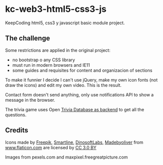 # kc-web3-html5-css3-js
KeepCoding html5, css3 y javascript basic module project.

## The challenge

Some restrictions are applied in the original project:

- no bootstrap o any CSS library
- must run in modern browsers and IE11
- some guides and requisites for content and organizacion of sections

To make it funnier I decide I can't use jQuery, make my own icon fonts (not draw the icons) and edit my own video. This is the result.

Contact form doesn't send anything, only use notifications API to show a message in the browser.

The trivia game uses Open [Trivia Database as backend](https://opentdb.com/) to get all the questions.

## Credits

Icons made by <a href="http://www.flaticon.com/authors/freepik" target="_blank">Freepik</a>, <a href="http://www.flaticon.com/authors/smartline" target="_blank">Smartline</a>, <a href="http://www.flaticon.com/authors/dinosoftlabs" target="_blank">DinosoftLabs</a>, <a href="http://www.flaticon.com/authors/madebyoliver" target="_blank">Madebyoliver</a> from <a href="http://www.flaticon.com" target="_blank">www.flaticon.com</a> are licensed by <a href="http://creativecommons.org/licenses/by/3.0/" title="Creative Commons BY 3.0" target="_blank">CC 3.0 BY</a>

Images from pexels.com and maxpixel.freegreatpicture.com

